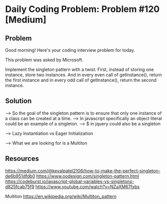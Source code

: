 # Daily Coding Problem: Problem #120 [Medium]

## Problem

Good morning! Here's your coding interview problem for today.

This problem was asked by Microsoft.

Implement the singleton pattern with a twist. First, instead of storing one instance, store two instances. And in every even call of getInstance(), return the first instance and in every odd call of getInstance(), return the second instance.

## Solution 

--> So the goal of the singleton pattern is to ensure that only one instance of a class can be created at a time. 
--> In javascript specifically an object literal could be an example of a singleton. 
--> $ in jquery could also be a singleton


--> Lazy Instantiation vs Eager Initialization 

--> What we are looking for is a Multiton


## Resources 

https://medium.com/@kevalpatel2106/how-to-make-the-perfect-singleton-de6b951dfdb0
https://www.oodesign.com/singleton-pattern.html
https://codeburst.io/javascript-global-variables-vs-singletons-d825fcab75f9 
https://www.youtube.com/watch?v=NZaXM67fxbs

Multiton
https://en.wikipedia.org/wiki/Multiton_pattern 
 